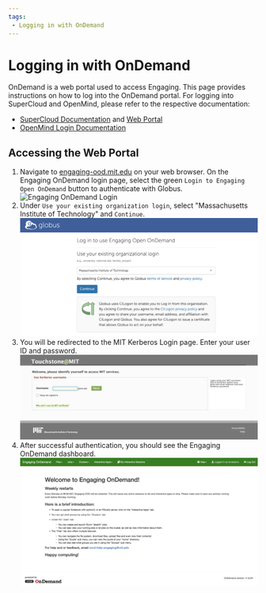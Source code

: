 ```yaml
---
tags:
 - Logging in with OnDemand
---
```


# Logging in with OnDemand

OnDemand is a web portal used to access Engaging. This page provides instructions on how to log into the OnDemand portal. For logging into SuperCloud and OpenMind, please refer to the respective documentation:  

- [SuperCloud Documentation](https://mit-supercloud.github.io/supercloud-docs/web-portal/) and [Web Portal](https://txe1-portal.mit.edu)  
- [OpenMind Login Documentation](https://github.mit.edu/MGHPCC/openmind/wiki/Getting-started#login)

## Accessing the Web Portal

1. Navigate to [engaging-ood.mit.edu](https://engaging-ood.mit.edu) on your web browser. On the Engaging OnDemand login page, select the green `Login to Engaging Open OnDemand` button to authenticate with Globus. 
![Engaging OnDemand Login](../images/onDemand/engaging-homepage.png)
2. Under `Use your existing organization login`, select "Massachusetts Institute of Technology" and `Continue`. 
![Globus Login](../images/onDemand/engaging-globus.png)  
3. You will be redirected to the MIT Kerberos Login page. Enter your user ID and password.
![Kerberos Login](../images/onDemand/kerberos-auth.png) 
4. After successful authentication, you should see the Engaging OnDemand dashboard.
![Engaging OnDemand Page](../images/onDemand/engaging-ondemand.png)




